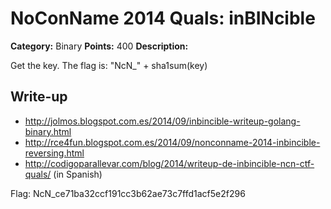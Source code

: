 # NoConName 2014 Quals: inBINcible

**Category:** Binary
**Points:** 400
**Description:**

Get the key. The flag is: "NcN_" + sha1sum(key)

## Write-up

* <http://jolmos.blogspot.com.es/2014/09/inbincible-writeup-golang-binary.html>
* <http://rce4fun.blogspot.com.es/2014/09/nonconname-2014-inbincible-reversing.html>
* <http://codigoparallevar.com/blog/2014/writeup-de-inbincible-ncn-ctf-quals/> (in Spanish)

Flag: NcN_ce71ba32ccf191cc3b62ae73c7ffd1acf5e2f296

